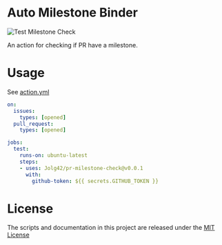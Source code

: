 # Auto Milestone Binder

![Test Milestone Check](https://github.com/Jolg42/milestone-check/workflows/Test%20Milestone%20Check/badge.svg)

An action for checking if PR have a milestone.

# Usage

See [action.yml](action.yml)

```yaml
on:
  issues:
    types: [opened]
  pull_request:
    types: [opened]

jobs:
  test:
    runs-on: ubuntu-latest
    steps:
    - uses: Jolg42/pr-milestone-check@v0.0.1
      with:
        github-token: ${{ secrets.GITHUB_TOKEN }}
```

# License

The scripts and documentation in this project are released under the [MIT License](LICENSE)
